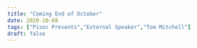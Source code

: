 ```yaml
---
title: "Coming End of October"
date: 2020-10-09
tags: ["Pisoc Presents","External Speaker","Tom Mitchell"]
draft: false
---
```

